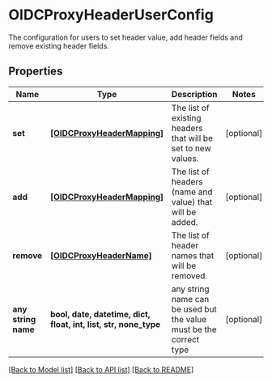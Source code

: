# OIDCProxyHeaderUserConfig

The configuration for users to set header value, add header fields and remove existing header fields. 

## Properties
Name | Type | Description | Notes
------------ | ------------- | ------------- | -------------
**set** | [**[OIDCProxyHeaderMapping]**](OIDCProxyHeaderMapping.md) | The list of existing headers that will be set to new values. | [optional] 
**add** | [**[OIDCProxyHeaderMapping]**](OIDCProxyHeaderMapping.md) | The list of headers (name and value) that will be added. | [optional] 
**remove** | [**[OIDCProxyHeaderName]**](OIDCProxyHeaderName.md) | The list of header names that will be removed. | [optional] 
**any string name** | **bool, date, datetime, dict, float, int, list, str, none_type** | any string name can be used but the value must be the correct type | [optional]

[[Back to Model list]](../README.md#documentation-for-models) [[Back to API list]](../README.md#documentation-for-api-endpoints) [[Back to README]](../README.md)


